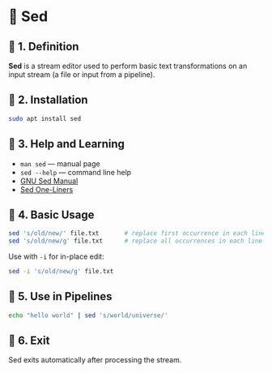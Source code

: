 # 📝 Sed

## 🔹 1. Definition  
**Sed** is a stream editor used to perform basic text transformations on an input stream (a file or input from a pipeline).

## 🔹 2. Installation  
```bash
sudo apt install sed
```

## 🔹 3. Help and Learning  
- `man sed` — manual page  
- `sed --help` — command line help  
- [GNU Sed Manual](https://www.gnu.org/software/sed/manual/sed.html)  
- [Sed One-Liners](https://github.com/learnbyexample/Command-line-text-processing#sed-one-liners)  

## 🔹 4. Basic Usage  
```bash
sed 's/old/new/' file.txt       # replace first occurrence in each line
sed 's/old/new/g' file.txt      # replace all occurrences in each line
```

Use with `-i` for in-place edit:
```bash
sed -i 's/old/new/g' file.txt
```

## 🔹 5. Use in Pipelines  
```bash
echo "hello world" | sed 's/world/universe/'
```

## 🔹 6. Exit  
Sed exits automatically after processing the stream.